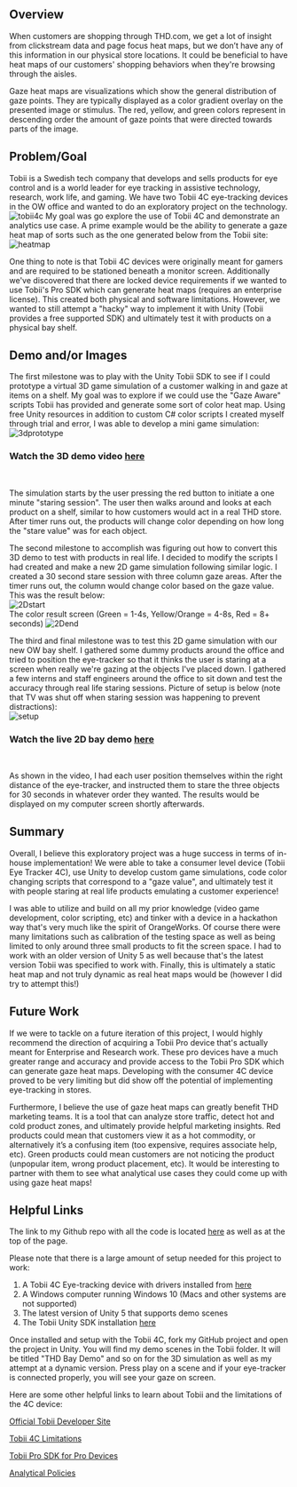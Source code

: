## Overview

When customers are shopping through THD.com, we get a lot of insight from clickstream data and page focus heat maps, but we don’t have any of this information in our physical store locations. It could be beneficial to have heat maps of our customers' shopping behaviors when they're browsing through the aisles. 

Gaze heat maps are visualizations which show the general distribution of gaze points. They are typically displayed as a color gradient overlay on the presented image or stimulus. The red, yellow, and green colors represent in descending order the amount of gaze points that were directed towards parts of the image.


## Problem/Goal

Tobii is a Swedish tech company that develops and sells products for eye control and is a world leader for eye tracking in assistive technology, research, work life, and gaming. We have two Tobii 4C eye-tracking devices in the OW office and wanted to do an exploratory project on the technology.
![tobii4c](https://storage.googleapis.com/thdhb10631/bnnad39mni8hq6meufl0.png)
My goal was go explore the use of Tobii 4C and demonstrate an analytics use case. A prime example would be the ability to generate a gaze heat map of sorts such as the one generated below from the Tobii site:
<br>
![heatmap](https://storage.googleapis.com/thdhb10631/bnn9sl9mni8hq6meufj0.jpg)
<br>

One thing to note is that Tobii 4C devices were originally meant for gamers and are required to be stationed beneath a monitor screen. Additionally we've discovered that there are locked device requirements if we wanted to use Tobii's Pro SDK which can generate heat maps (requires an enterprise license). This created both physical and software limitations. However, we wanted to still attempt a "hacky" way to implement it with Unity (Tobii provides a free supported SDK) and ultimately test it with products on a physical bay shelf. 

## Demo and/or Images

The first milestone was to play with the Unity Tobii SDK to see if I could prototype a virtual 3D game simulation of a customer walking in and gaze at items on a shelf. My goal was to explore if we could use the "Gaze Aware" scripts Tobii has provided and generate some sort of color heat map. Using free Unity resources in addition to custom C# color scripts I created myself through trial and error, I was able to develop a mini game simulation:
<br>
![3dprototype](https://storage.googleapis.com/thdhb10631/bnnad2pmni8hq6meufjg.png)
<br>
### Watch the 3D demo video [here](https://storage.googleapis.com/thdhb10631/bnnalfpmni8hq6meuflg.mp4)
<br>

The simulation starts by the user pressing the red button to initiate a one minute "staring session". The user then walks around and looks at each product on a shelf, similar to how customers would act in a real THD store. After timer runs out, the products will change color depending on how long the "stare value" was for each object. 

The second milestone to accomplish was figuring out how to convert this 3D demo to test with products in real life. I decided to modify the scripts I had created and make a new 2D game simulation following similar logic. I created a 30 second stare session with three column gaze areas. After the timer runs out, the column would change color based on the gaze value. This was the result below:
<br>
![2Dstart](https://storage.googleapis.com/thdhb10631/bnnad31mni8hq6meufk0.png)
<br>
The color result screen (Green = 1-4s, Yellow/Orange = 4-8s, Red = 8+ seconds)
![2Dend](https://storage.googleapis.com/thdhb10631/bnnad31mni8hq6meufkg.png)
<br>

The third and final milestone was to test this 2D game simulation with our new OW bay shelf. I gathered some dummy products around the office and tried to position the eye-tracker so that it thinks the user is staring at a screen when really we're gazing at the objects I've placed down. I gathered a few interns and staff engineers around the office to sit down and test the accuracy through real life staring sessions. Picture of setup is below (note that TV was shut off when staring session was happening to prevent distractions):
<br>
![setup](https://storage.googleapis.com/thdhb10631/bnnbse9mni8hq6meufn0.jpg)
<br>
### Watch the live 2D bay demo [here](https://storage.googleapis.com/thdhb10631/bnnatq9mni8hq6meufm0.mp4)
<br>

As shown in the video, I had each user position themselves within the right distance of the eye-tracker, and instructed them to stare the three objects for 30 seconds in whatever order they wanted. The results would be displayed on my computer screen shortly afterwards. 

## Summary

Overall, I believe this exploratory project was a huge success in terms of in-house implementation! We were able to take a consumer level device (Tobii Eye Tracker 4C), use Unity to develop custom game simulations, code color changing scripts that correspond to a "gaze value", and ultimately test it with people staring at real life products emulating a customer experience!

I was able to utilize and build on all my prior knowledge (video game development, color scripting, etc) and tinker with a device in a hackathon way that's very much like the spirit of OrangeWorks. Of course there were many limitations such as calibration of the testing space as well as being limited to only around three small products to fit the screen space. I had to work with an older version of Unity 5 as well because that's the latest version Tobii was specified to work with. Finally, this is ultimately a static heat map and not truly dynamic as real heat maps would be (however I did try to attempt this!)

## Future Work

If we were to tackle on a future iteration of this project, I would highly recommend the direction of acquiring a Tobii Pro device that's actually meant for Enterprise and Research work. These pro devices have a much greater range and accuracy and provide access to the Tobii Pro SDK which can generate gaze heat maps. Developing with the consumer 4C device proved to be very limiting but did show off the potential of implementing eye-tracking in stores.

Furthermore, I believe the use of gaze heat maps can greatly benefit THD marketing teams. It is a tool that can analyze store traffic, detect hot and cold product zones, and ultimately provide helpful marketing insights. Red products could mean that customers view it as a hot commodity, or alternatively it’s a confusing item (too expensive, requires associate help, etc). Green products could mean customers are not noticing the product (unpopular item, wrong product placement, etc). It would be interesting to partner with them to see what analytical use cases they could come up with using gaze heat maps!

## Helpful Links

The link to my Github repo with all the code is located [here](https://github.homedepot.com/Johnnyhoboy/Tobii-Eye-Tracking) as well as at the top of the page. 

Please note that there is a large amount of setup needed for this project to work:
1) A Tobii 4C Eye-tracking device with drivers installed from [here](https://gaming.tobii.com/getstarted/)
2) A Windows computer running Windows 10 (Macs and other systems are not supported)
3) The latest version of Unity 5 that supports demo scenes
4) The Tobii Unity SDK installation [here](https://developer.tobii.com/tobii-unity-sdk/)

Once installed and setup with the Tobii 4C, fork my GitHub project and open the project in Unity. You will find my demo scenes in the Tobii folder. It will be titled "THD Bay Demo" and so on for the 3D simulation as well as my attempt at a dynamic version. Press play on a scene and if your eye-tracker is connected properly, you will see your gaze on screen.

Here are some other helpful links to learn about Tobii and the limitations of the 4C device:

[Official Tobii Developer Site](https://developer.tobii.com/)

[Tobii 4C Limitations](https://www.tobiipro.com/siteassets/tobii-pro/product-descriptions/tobii-pro-upgrade-key-product-description.pdf/)

[Tobii Pro SDK for Pro Devices](http://developer.tobiipro.com/)

[Analytical Policies](https://analyticaluse.tobii.com/policies/)

